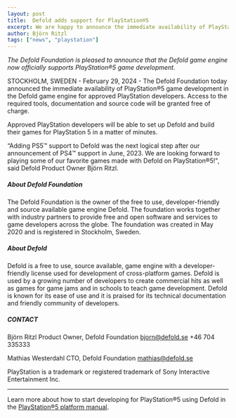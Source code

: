 ```yaml
---
layout: post
title:  Defold adds support for PlayStation®5
excerpt: We are happy to announce the immediate availability of PlayStation®5 development in the Defold game engine for approved PlayStation™ developers.
author: Björn Ritzl
tags: ["news", "playstation"]
---
```


_The Defold Foundation is pleased to announce that the Defold game engine now officially supports PlayStation®5 game development._

STOCKHOLM, SWEDEN - February 29, 2024 - The Defold Foundation today announced the immediate availability of PlayStation®5 game development in the Defold game engine for approved PlayStation developers. Access to the required tools, documentation and source code will be granted free of charge.

Approved PlayStation developers will be able to set up Defold and build their games for PlayStation 5 in a matter of minutes.

“Adding PS5™ support to Defold was the next logical step after our announcement of PS4™ support in June, 2023. We are looking forward to playing some of our favorite games made with Defold on PlayStation®5!", said Defold Product Owner Björn Ritzl.

##### About Defold Foundation
The Defold Foundation is the owner of the free to use, developer-friendly and source available game engine Defold. The foundation works together with industry partners to provide free and open software and services to game developers across the globe. The foundation was created in May 2020 and is registered in Stockholm, Sweden.

##### About Defold
Defold is a free to use, source available, game engine with a developer-friendly license used for development of cross-platform games. Defold is used by a growing number of developers to create commercial hits as well as games for game jams and in schools to teach game development. Defold is known for its ease of use and it is praised for its technical documentation and friendly community of developers.

##### CONTACT
Björn Ritzl
Product Owner, Defold Foundation
bjorn@defold.se
+46 704 335333

Mathias Westerdahl
CTO, Defold Foundation
mathias@defold.se

PlayStation is a trademark or registered trademark of Sony Interactive Entertainment Inc.

---

Learn more about how to start developing for PlayStation®5 using Defold in the [PlayStation®5 platform manual](/manuals/sony-playstation).